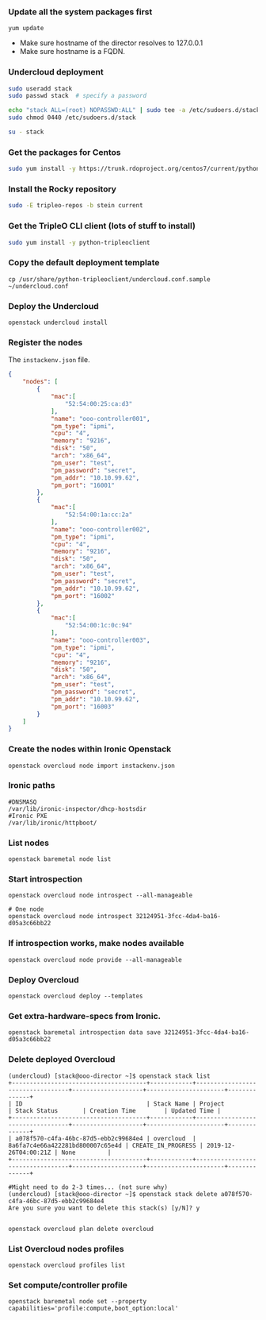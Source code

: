 ### Update all the system packages first
```
yum update
```

- Make sure hostname of the director resolves to 127.0.0.1
- Make sure hostname is a FQDN.


### Undercloud deployment
```bash
sudo useradd stack
sudo passwd stack  # specify a password

echo "stack ALL=(root) NOPASSWD:ALL" | sudo tee -a /etc/sudoers.d/stack
sudo chmod 0440 /etc/sudoers.d/stack

su - stack
```

### Get the packages for Centos
```bash
sudo yum install -y https://trunk.rdoproject.org/centos7/current/python2-tripleo-repos-0.0.1-0.20191108012952.2655019.el7.noarch.rpm
```

### Install the Rocky repository
```bash
sudo -E tripleo-repos -b stein current
```

### Get the TripleO CLI client (lots of stuff to install)
```bash
sudo yum install -y python-tripleoclient
``` 

### Copy the default deployment template
```
cp /usr/share/python-tripleoclient/undercloud.conf.sample ~/undercloud.conf
```

### Deploy the Undercloud
```
openstack undercloud install
```


### Register the nodes
The `instackenv.json` file.
```json
{
    "nodes": [
        {
            "mac":[
                "52:54:00:25:ca:d3"
            ],
            "name": "ooo-controller001",
            "pm_type": "ipmi",
            "cpu": "4",
            "memory": "9216",
            "disk": "50",
            "arch": "x86_64",
            "pm_user": "test",
            "pm_password": "secret",
            "pm_addr": "10.10.99.62",
            "pm_port": "16001"
        },
        {
            "mac":[
                "52:54:00:1a:cc:2a"
            ], 
            "name": "ooo-controller002",
            "pm_type": "ipmi",
            "cpu": "4",
            "memory": "9216",
            "disk": "50",
            "arch": "x86_64",
            "pm_user": "test",
            "pm_password": "secret",
            "pm_addr": "10.10.99.62",
            "pm_port": "16002"
        },
        {
            "mac":[
                "52:54:00:1c:0c:94"
            ],
            "name": "ooo-controller003",
            "pm_type": "ipmi",
            "cpu": "4",
            "memory": "9216",
            "disk": "50",
            "arch": "x86_64",
            "pm_user": "test",
            "pm_password": "secret",
            "pm_addr": "10.10.99.62",
            "pm_port": "16003"
        }
    ]
}
```
### Create the nodes within Ironic Openstack
```
openstack overcloud node import instackenv.json
```

### Ironic paths
```shell
#DNSMASQ
/var/lib/ironic-inspector/dhcp-hostsdir
#Ironic PXE
/var/lib/ironic/httpboot/
```

### List nodes
```
openstack baremetal node list
``` 

### Start introspection
```
openstack overcloud node introspect --all-manageable

# One node
openstack overcloud node introspect 32124951-3fcc-4da4-ba16-d05a3c66bb22
``` 

### If introspection works, make nodes available
```
openstack overcloud node provide --all-manageable
```

### Deploy Overcloud
```
openstack overcloud deploy --templates
```

### Get extra-hardware-specs from Ironic.
```
openstack baremetal introspection data save 32124951-3fcc-4da4-ba16-d05a3c66bb22
```

### Delete deployed Overcloud
```shell
(undercloud) [stack@ooo-director ~]$ openstack stack list
+--------------------------------------+------------+----------------------------------+--------------------+----------------------+--------------+
| ID                                   | Stack Name | Project                          | Stack Status       | Creation Time        | Updated Time |
+--------------------------------------+------------+----------------------------------+--------------------+----------------------+--------------+
| a078f570-c4fa-46bc-87d5-ebb2c99684e4 | overcloud  | 8a6fa7c4e66a422281bd800007c65e4d | CREATE_IN_PROGRESS | 2019-12-26T04:00:21Z | None         |
+--------------------------------------+------------+----------------------------------+--------------------+----------------------+--------------+

#Might need to do 2-3 times... (not sure why)
(undercloud) [stack@ooo-director ~]$ openstack stack delete a078f570-c4fa-46bc-87d5-ebb2c99684e4
Are you sure you want to delete this stack(s) [y/N]? y


openstack overcloud plan delete overcloud
```

### List Overcloud nodes profiles
```
openstack overcloud profiles list
```

### Set compute/controller profile
```
openstack baremetal node set --property capabilities='profile:compute,boot_option:local' 
```


